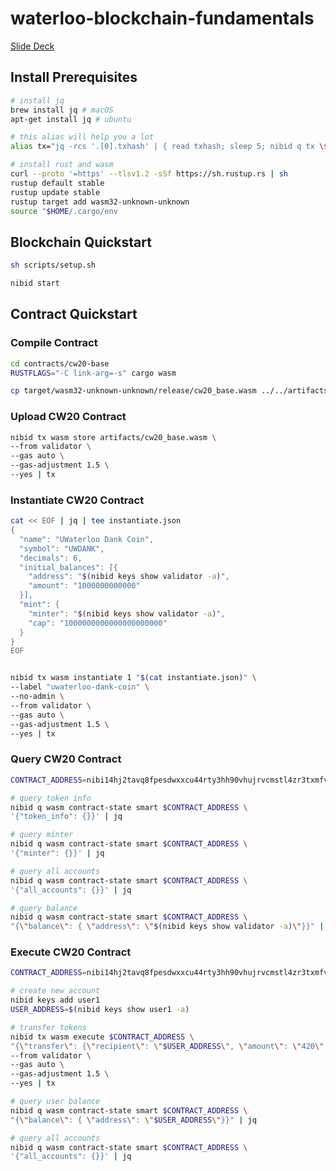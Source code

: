 # waterloo-blockchain-fundamentals

[Slide Deck](https://docs.google.com/presentation/d/1-5zlushR_7ykjQcqkJotKxLTuGIIaatlDyOz-mqK9tc/edit?usp=sharing)

## Install Prerequisites

```bash
# install jq
brew install jq # macOS
apt-get install jq # ubuntu

# this alias will help you a lot
alias tx="jq -rcs '.[0].txhash' | { read txhash; sleep 5; nibid q tx \$txhash | jq }"

# install rust and wasm
curl --proto '=https' --tlsv1.2 -sSf https://sh.rustup.rs | sh
rustup default stable
rustup update stable
rustup target add wasm32-unknown-unknown
source "$HOME/.cargo/env
```

## Blockchain Quickstart

```bash
sh scripts/setup.sh

nibid start
```

## Contract Quickstart

### Compile Contract

```bash
cd contracts/cw20-base
RUSTFLAGS="-C link-arg=-s" cargo wasm

cp target/wasm32-unknown-unknown/release/cw20_base.wasm ../../artifacts/
```

### Upload CW20 Contract

```bash
nibid tx wasm store artifacts/cw20_base.wasm \
--from validator \
--gas auto \
--gas-adjustment 1.5 \
--yes | tx
```

### Instantiate CW20 Contract

```bash
cat << EOF | jq | tee instantiate.json
{
  "name": "UWaterloo Dank Coin",
  "symbol": "UWDANK",
  "decimals": 6,
  "initial_balances": [{
    "address": "$(nibid keys show validator -a)",
    "amount": "1000000000000"
  }],
  "mint": {
    "minter": "$(nibid keys show validator -a)",
    "cap": "1000000000000000000000"
  }
}
EOF


nibid tx wasm instantiate 1 "$(cat instantiate.json)" \
--label "uwaterloo-dank-coin" \
--no-admin \
--from validator \
--gas auto \
--gas-adjustment 1.5 \
--yes | tx
```

### Query CW20 Contract

```bash
CONTRACT_ADDRESS=nibi14hj2tavq8fpesdwxxcu44rty3hh90vhujrvcmstl4zr3txmfvw9ssa9gcs

# query token info
nibid q wasm contract-state smart $CONTRACT_ADDRESS \
'{"token_info": {}}' | jq

# query minter
nibid q wasm contract-state smart $CONTRACT_ADDRESS \
'{"minter": {}}' | jq

# query all accounts
nibid q wasm contract-state smart $CONTRACT_ADDRESS \
'{"all_accounts": {}}' | jq

# query balance
nibid q wasm contract-state smart $CONTRACT_ADDRESS \
"{\"balance\": { \"address\": \"$(nibid keys show validator -a)\"}}" | jq
```

### Execute CW20 Contract

```bash
CONTRACT_ADDRESS=nibi14hj2tavq8fpesdwxxcu44rty3hh90vhujrvcmstl4zr3txmfvw9ssa9gcs

# create new account
nibid keys add user1
USER_ADDRESS=$(nibid keys show user1 -a)

# transfer tokens
nibid tx wasm execute $CONTRACT_ADDRESS \
"{\"transfer\": {\"recipient\": \"$USER_ADDRESS\", \"amount\": \"420\" } }" \
--from validator \
--gas auto \
--gas-adjustment 1.5 \
--yes | tx

# query user balance
nibid q wasm contract-state smart $CONTRACT_ADDRESS \
"{\"balance\": { \"address\": \"$USER_ADDRESS\"}}" | jq

# query all accounts
nibid q wasm contract-state smart $CONTRACT_ADDRESS \
'{"all_accounts": {}}' | jq
```